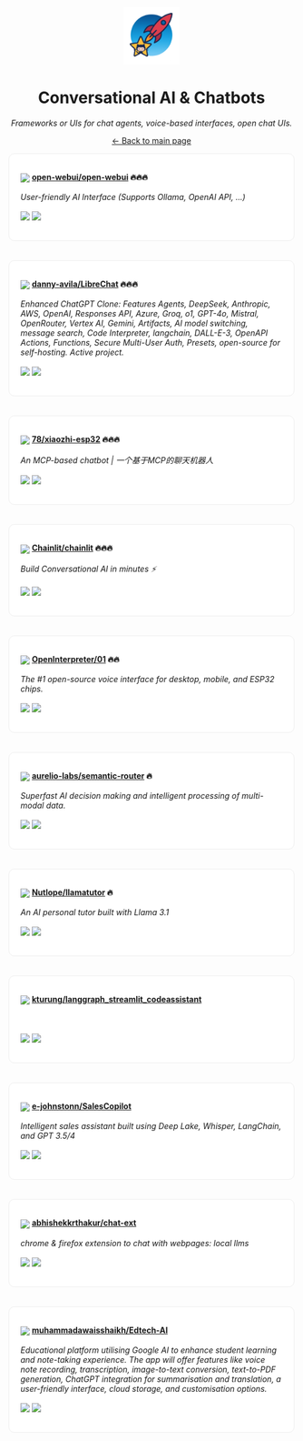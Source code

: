 <p align="center"><img src="../assets/awesome-logo.png" width="100" alt="Awesome Repos"/></p>
<h1 align="center">Conversational AI & Chatbots</h1>
<p align="center"><i>Frameworks or UIs for chat agents, voice-based interfaces, open chat UIs.</i></p>

<p align="center"><a href="../README.md">← Back to main page</a></p>

<div align="left" style="border:1px solid #eee; border-radius:10px; padding:18px 20px; background:#fff;">

<img src="https://avatars.githubusercontent.com/u/158137808?v=4" width="32" style="vertical-align:middle;"/> <strong><a href="https://github.com/open-webui/open-webui">open-webui/open-webui</a> 🔥🔥🔥</strong><br/><br/>
<em>User-friendly AI Interface (Supports Ollama, OpenAI API, ...)</em><br/><br/>
<span>
<a href="https://github.com/open-webui/open-webui/stargazers"><img src="https://img.shields.io/github/stars/open-webui/open-webui?style=flat-square&labelColor=343b41"></a>
<a href="https://github.com/open-webui/open-webui/network/members"><img src="https://img.shields.io/github/forks/open-webui/open-webui?style=flat-square&labelColor=343b41"></a>
</span>
</div><br><br>

<div align="left" style="border:1px solid #eee; border-radius:10px; padding:18px 20px; background:#fff;">

<img src="https://avatars.githubusercontent.com/u/110412045?v=4" width="32" style="vertical-align:middle;"/> <strong><a href="https://github.com/danny-avila/LibreChat">danny-avila/LibreChat</a> 🔥🔥🔥</strong><br/><br/>
<em>Enhanced ChatGPT Clone: Features Agents, DeepSeek, Anthropic, AWS, OpenAI, Responses API, Azure, Groq, o1, GPT-4o, Mistral, OpenRouter, Vertex AI, Gemini, Artifacts, AI model switching, message search, Code Interpreter, langchain, DALL-E-3, OpenAPI Actions, Functions, Secure Multi-User Auth, Presets, open-source for self-hosting. Active project.</em><br/><br/>
<span>
<a href="https://github.com/danny-avila/LibreChat/stargazers"><img src="https://img.shields.io/github/stars/danny-avila/LibreChat?style=flat-square&labelColor=343b41"></a>
<a href="https://github.com/danny-avila/LibreChat/network/members"><img src="https://img.shields.io/github/forks/danny-avila/LibreChat?style=flat-square&labelColor=343b41"></a>
</span>
</div><br><br>

<div align="left" style="border:1px solid #eee; border-radius:10px; padding:18px 20px; background:#fff;">

<img src="https://avatars.githubusercontent.com/u/4488133?v=4" width="32" style="vertical-align:middle;"/> <strong><a href="https://github.com/78/xiaozhi-esp32">78/xiaozhi-esp32</a> 🔥🔥🔥</strong><br/><br/>
<em>An MCP-based chatbot | 一个基于MCP的聊天机器人</em><br/><br/>
<span>
<a href="https://github.com/78/xiaozhi-esp32/stargazers"><img src="https://img.shields.io/github/stars/78/xiaozhi-esp32?style=flat-square&labelColor=343b41"></a>
<a href="https://github.com/78/xiaozhi-esp32/network/members"><img src="https://img.shields.io/github/forks/78/xiaozhi-esp32?style=flat-square&labelColor=343b41"></a>
</span>
</div><br><br>

<div align="left" style="border:1px solid #eee; border-radius:10px; padding:18px 20px; background:#fff;">

<img src="https://avatars.githubusercontent.com/u/128686189?v=4" width="32" style="vertical-align:middle;"/> <strong><a href="https://github.com/Chainlit/chainlit">Chainlit/chainlit</a> 🔥🔥🔥</strong><br/><br/>
<em>Build Conversational AI in minutes ⚡️</em><br/><br/>
<span>
<a href="https://github.com/Chainlit/chainlit/stargazers"><img src="https://img.shields.io/github/stars/Chainlit/chainlit?style=flat-square&labelColor=343b41"></a>
<a href="https://github.com/Chainlit/chainlit/network/members"><img src="https://img.shields.io/github/forks/Chainlit/chainlit?style=flat-square&labelColor=343b41"></a>
</span>
</div><br><br>

<div align="left" style="border:1px solid #eee; border-radius:10px; padding:18px 20px; background:#fff;">

<img src="https://avatars.githubusercontent.com/u/163192481?v=4" width="32" style="vertical-align:middle;"/> <strong><a href="https://github.com/OpenInterpreter/01">OpenInterpreter/01</a> 🔥🔥</strong><br/><br/>
<em>The #1 open-source voice interface for desktop, mobile, and ESP32 chips.</em><br/><br/>
<span>
<a href="https://github.com/OpenInterpreter/01/stargazers"><img src="https://img.shields.io/github/stars/OpenInterpreter/01?style=flat-square&labelColor=343b41"></a>
<a href="https://github.com/OpenInterpreter/01/network/members"><img src="https://img.shields.io/github/forks/OpenInterpreter/01?style=flat-square&labelColor=343b41"></a>
</span>
</div><br><br>

<div align="left" style="border:1px solid #eee; border-radius:10px; padding:18px 20px; background:#fff;">

<img src="https://avatars.githubusercontent.com/u/69076224?v=4" width="32" style="vertical-align:middle;"/> <strong><a href="https://github.com/aurelio-labs/semantic-router">aurelio-labs/semantic-router</a> 🔥</strong><br/><br/>
<em>Superfast AI decision making and intelligent processing of multi-modal data.</em><br/><br/>
<span>
<a href="https://github.com/aurelio-labs/semantic-router/stargazers"><img src="https://img.shields.io/github/stars/aurelio-labs/semantic-router?style=flat-square&labelColor=343b41"></a>
<a href="https://github.com/aurelio-labs/semantic-router/network/members"><img src="https://img.shields.io/github/forks/aurelio-labs/semantic-router?style=flat-square&labelColor=343b41"></a>
</span>
</div><br><br>

<div align="left" style="border:1px solid #eee; border-radius:10px; padding:18px 20px; background:#fff;">

<img src="https://avatars.githubusercontent.com/u/63742054?v=4" width="32" style="vertical-align:middle;"/> <strong><a href="https://github.com/Nutlope/llamatutor">Nutlope/llamatutor</a> 🔥</strong><br/><br/>
<em>An AI personal tutor built with Llama 3.1</em><br/><br/>
<span>
<a href="https://github.com/Nutlope/llamatutor/stargazers"><img src="https://img.shields.io/github/stars/Nutlope/llamatutor?style=flat-square&labelColor=343b41"></a>
<a href="https://github.com/Nutlope/llamatutor/network/members"><img src="https://img.shields.io/github/forks/Nutlope/llamatutor?style=flat-square&labelColor=343b41"></a>
</span>
</div><br><br>

<div align="left" style="border:1px solid #eee; border-radius:10px; padding:18px 20px; background:#fff;">

<img src="https://avatars.githubusercontent.com/u/37293938?v=4" width="32" style="vertical-align:middle;"/> <strong><a href="https://github.com/kturung/langgraph_streamlit_codeassistant">kturung/langgraph_streamlit_codeassistant</a> </strong><br/><br/>
<em></em><br/><br/>
<span>
<a href="https://github.com/kturung/langgraph_streamlit_codeassistant/stargazers"><img src="https://img.shields.io/github/stars/kturung/langgraph_streamlit_codeassistant?style=flat-square&labelColor=343b41"></a>
<a href="https://github.com/kturung/langgraph_streamlit_codeassistant/network/members"><img src="https://img.shields.io/github/forks/kturung/langgraph_streamlit_codeassistant?style=flat-square&labelColor=343b41"></a>
</span>
</div><br><br>

<div align="left" style="border:1px solid #eee; border-radius:10px; padding:18px 20px; background:#fff;">

<img src="https://avatars.githubusercontent.com/u/30129211?v=4" width="32" style="vertical-align:middle;"/> <strong><a href="https://github.com/e-johnstonn/SalesCopilot">e-johnstonn/SalesCopilot</a> </strong><br/><br/>
<em>Intelligent sales assistant built using Deep Lake, Whisper, LangChain, and GPT 3.5/4</em><br/><br/>
<span>
<a href="https://github.com/e-johnstonn/SalesCopilot/stargazers"><img src="https://img.shields.io/github/stars/e-johnstonn/SalesCopilot?style=flat-square&labelColor=343b41"></a>
<a href="https://github.com/e-johnstonn/SalesCopilot/network/members"><img src="https://img.shields.io/github/forks/e-johnstonn/SalesCopilot?style=flat-square&labelColor=343b41"></a>
</span>
</div><br><br>

<div align="left" style="border:1px solid #eee; border-radius:10px; padding:18px 20px; background:#fff;">

<img src="https://avatars.githubusercontent.com/u/1183441?v=4" width="32" style="vertical-align:middle;"/> <strong><a href="https://github.com/abhishekkrthakur/chat-ext">abhishekkrthakur/chat-ext</a> </strong><br/><br/>
<em>chrome & firefox extension to chat with webpages: local llms</em><br/><br/>
<span>
<a href="https://github.com/abhishekkrthakur/chat-ext/stargazers"><img src="https://img.shields.io/github/stars/abhishekkrthakur/chat-ext?style=flat-square&labelColor=343b41"></a>
<a href="https://github.com/abhishekkrthakur/chat-ext/network/members"><img src="https://img.shields.io/github/forks/abhishekkrthakur/chat-ext?style=flat-square&labelColor=343b41"></a>
</span>
</div><br><br>

<div align="left" style="border:1px solid #eee; border-radius:10px; padding:18px 20px; background:#fff;">

<img src="https://avatars.githubusercontent.com/u/24633059?v=4" width="32" style="vertical-align:middle;"/> <strong><a href="https://github.com/muhammadawaisshaikh/Edtech-AI">muhammadawaisshaikh/Edtech-AI</a> </strong><br/><br/>
<em>Educational platform utilising Google AI to enhance student learning and note-taking experience. The app will offer features like voice note recording, transcription, image-to-text conversion, text-to-PDF generation, ChatGPT integration for summarisation and translation, a user-friendly interface, cloud storage, and customisation options.</em><br/><br/>
<span>
<a href="https://github.com/muhammadawaisshaikh/Edtech-AI/stargazers"><img src="https://img.shields.io/github/stars/muhammadawaisshaikh/Edtech-AI?style=flat-square&labelColor=343b41"></a>
<a href="https://github.com/muhammadawaisshaikh/Edtech-AI/network/members"><img src="https://img.shields.io/github/forks/muhammadawaisshaikh/Edtech-AI?style=flat-square&labelColor=343b41"></a>
</span>
</div><br><br>

